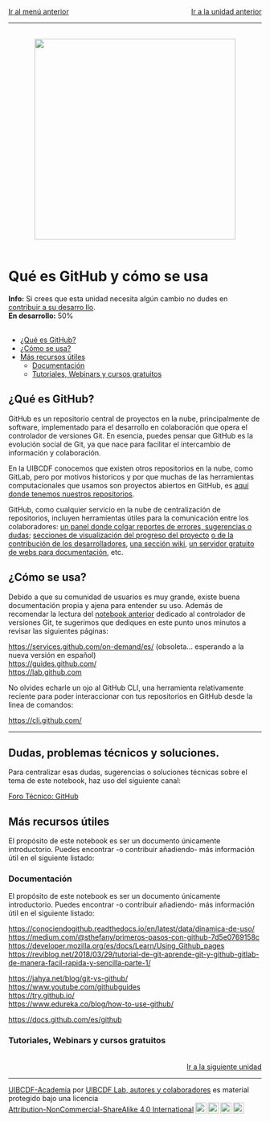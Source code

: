 <p style="text-align:left;">
   <a href="../README.md">Ir al menú anterior</a>
   <span style="float:right;">
        <a href="../Git/Git.md">Ir a la unidad anterior</a>
   </span>
</p>

-----

<br>
<center>
<img src="https://octodex.github.com/images/original.png" width="400">
</center>
<br>

# Qué es GitHub y cómo se usa

<div class="alert alert-info" role="alert">
<strong>Info:</strong> Si crees que esta unidad necesita algún cambio no dudes en <a href="../../../../UIBCDF-Academia/Como_contribuir/Como_contribuir.md" class="alert-link">contribuir a su desarro
llo</a>.
</div>

<div class="alert alert-danger" role="alert">
<strong>En desarrollo:</strong> 50% 
</div>

<br>

- [¿Qué es GitHub?](#¿Qué-es-GitHub?)
- [¿Cómo se usa?](#¿Cómo-se-usa?)
- [Más recursos útiles](#recursos)
    - [Documentación](#documentacion)
    - [Tutoriales, Webinars y cursos gratuitos](#tutoriales)


## ¿Qué es GitHub?

GitHub es un repositorio central de proyectos en la nube, principalmente de software, implementado para el desarrollo en colaboración que opera el controlador de versiones Git. En esencia, puedes pensar que GitHub es la evolución social de Git, ya que nace para facilitar el intercambio de información y colaboración.

En la UIBCDF conocemos que existen otros repositorios en la nube, como GitLab, pero por motivos historicos y por que muchas de las herramientas computacionales que usamos son proyectos abiertos en GitHub, es [aquí donde tenemos nuestros repositorios][github_uibcdf].

GitHub, como cualquier servicio en la nube de centralización de repositorios, incluyen herramientas útiles para la comunicación entre los colaboradores: [un panel donde colgar reportes de errores, sugerencias o dudas][issues_board]; [secciones de visualización del progreso del proyecto][pulse] [o de la contribución de los desarrolladores][contributors], [una sección wiki][wiki], [un servidor gratuito de webs para documentación][github_pages], etc. 

## ¿Cómo se usa?

Debido a que su comunidad de usuarios es muy grande, existe buena documentación propia y ajena para entender su uso. Además de recomendar la lectura del [notebook anterior](Git.ipynb) dedicado al controlador de versiones Git, te sugerimos que dediques en este punto unos minutos a revisar las siguientes páginas:

https://services.github.com/on-demand/es/  (obsoleta... esperando a la nueva versión en español)   
https://guides.github.com/   
https://lab.github.com    

No olvides echarle un ojo al GitHub CLI, una herramienta relativamente reciente para poder
interaccionar con tus repositorios en GitHub desde la linea de comandos:

https://cli.github.com/

---

## Dudas, problemas técnicos y soluciones. <a class="anchor" id="dudas"></a>

Para centralizar esas dudas, sugerencias o soluciones técnicas sobre el tema de este notebook, haz uso del siguiente canal:

[Foro Técnico: GitHub](https://github.com/uibcdf/Academia/issues/3)

## Más recursos útiles <a class="anchor" id="recursos"></a>

El propósito de este notebook es ser un documento únicamente introductorio. Puedes encontrar -o contribuir añadiendo- más información útil en el siguiente listado:

### Documentación <a class="anchor" id="documentacion"></a>

El propósito de este notebook es ser un documento únicamente introductorio. Puedes encontrar -o contribuir añadiendo- más información útil en el siguiente listado:

https://conociendogithub.readthedocs.io/en/latest/data/dinamica-de-uso/  
https://medium.com/@sthefany/primeros-pasos-con-github-7d5e0769158c  
https://developer.mozilla.org/es/docs/Learn/Using_Github_pages  
https://reviblog.net/2018/03/29/tutorial-de-git-aprende-git-y-github-gitlab-de-manera-facil-rapida-y-sencilla-parte-1/  

https://jahya.net/blog/git-vs-github/  
https://www.youtube.com/githubguides  
https://try.github.io/  
https://www.edureka.co/blog/how-to-use-github/  


https://docs.github.com/es/github    


### Tutoriales, Webinars y cursos gratuitos <a class="anchor" id="tutoriales"></a>

<br />

<div style='text-align: right;'> <a href="../Documentacion/README.md">Ir a la siguiente unidad</a> </div>

-------
<p xmlns:cc="http://creativecommons.org/ns#" xmlns:dct="http://purl.org/dc/terms/"><a property="dct:title" rel="cc:attributionURL" href="https://github.com/uibcdf/Academia">UIBCDF-Academia</a> por <a rel="cc:attributionURL dct:creator" property="cc:attributionName" href="https://github.com/uibcdf/Academia/graphs/contributors">UIBCDF Lab, autores y colaboradores</a> es material protegido bajo una licencia <a href="http://creativecommons.org/licenses/by-nc-sa/4.0/deed.es?ref=chooser-v1" target="_blank" rel="license noopener noreferrer" style="display:inline-block;">Attribution-NonCommercial-ShareAlike 4.0 International<img style="height:22px!important;margin-left:3px;vertical-align:text-bottom;" src="https://mirrors.creativecommons.org/presskit/icons/cc.svg?ref=chooser-v1"><img style="height:22px!important;margin-left:3px;vertical-align:text-bottom;" src="https://mirrors.creativecommons.org/presskit/icons/by.svg?ref=chooser-v1"><img style="height:22px!important;margin-left:3px;vertical-align:text-bottom;" src="https://mirrors.creativecommons.org/presskit/icons/nc.svg?ref=chooser-v1"><img style="height:22px!important;margin-left:3px;vertical-align:text-bottom;" src="https://mirrors.creativecommons.org/presskit/icons/sa.svg?ref=chooser-v1"></a></p>


[github_uibcdf]: https://github.com/uibcdf
[issues_board]: https://github.com/uibcdf/Academia/issues
[pulse]: https://github.com/uibcdf/Academia/pulse
[github_pages]: https://pages.github.com/
[wiki]: https://github.com/uibcdf/Academia/wiki
[contributors]: https://github.com/uibcdf/Academia/graphs/contributors

